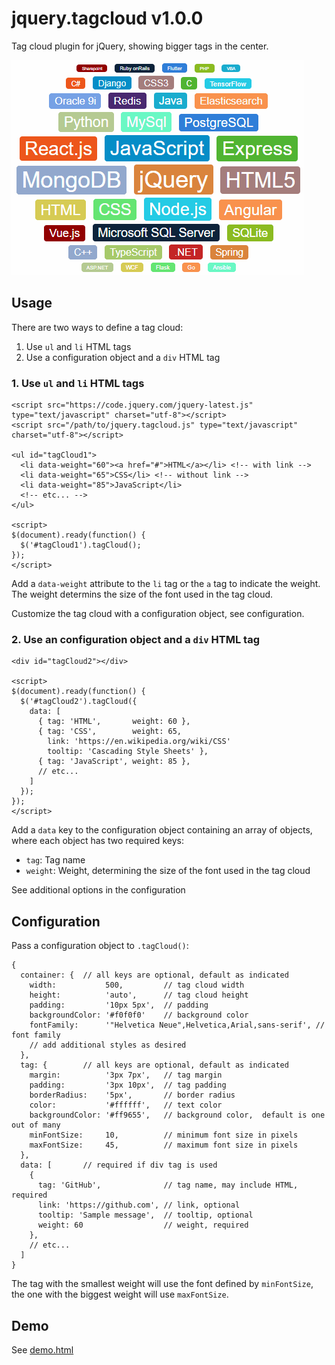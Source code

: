 # jquery.tagcloud v1.0.0

Tag cloud plugin for jQuery, showing bigger tags in the center.

![Sample screenshot](tag-cloud-screenshot.png)

## Usage

There are two ways to define a tag cloud:

1. Use `ul` and `li` HTML tags
2. Use a configuration object and a `div` HTML tag

### 1. Use `ul` and `li` HTML tags

```
<script src="https://code.jquery.com/jquery-latest.js" type="text/javascript" charset="utf-8"></script>
<script src="/path/to/jquery.tagcloud.js" type="text/javascript" charset="utf-8"></script>

<ul id="tagCloud1">
  <li data-weight="60"><a href="#">HTML</a></li> <!-- with link -->
  <li data-weight="65">CSS</li> <!-- without link -->
  <li data-weight="85">JavaScript</li>
  <!-- etc... -->
</ul>

<script>
$(document).ready(function() {
  $('#tagCloud1').tagCloud();
});
</script>
```

Add a `data-weight` attribute to the `li` tag or the `a` tag to indicate the weight. The weight determins the size of the font used in the tag cloud.

Customize the tag cloud with a configuration object, see configuration.

### 2. Use an configuration object and a `div` HTML tag

```
<div id="tagCloud2"></div>

<script>
$(document).ready(function() {
  $('#tagCloud2').tagCloud({
    data: [
      { tag: 'HTML',       weight: 60 },
      { tag: 'CSS',        weight: 65,
        link: 'https://en.wikipedia.org/wiki/CSS'
        tooltip: 'Cascading Style Sheets' },
      { tag: 'JavaScript', weight: 85 },
      // etc...
    ]
  });
});
</script>
```

Add a `data` key to the configuration object containing an array of objects, where each object has two required keys:

- `tag`: Tag name
- `weight`: Weight, determining the size of the font used in the tag cloud

See additional options in the configuration

## Configuration

Pass a configuration object to `.tagCloud()`:

```
{
  container: {  // all keys are optional, default as indicated
    width:           500,         // tag cloud width
    height:          'auto',      // tag cloud height
    padding:         '10px 5px',  // padding
    backgroundColor: '#f0f0f0'    // background color
    fontFamily:      '"Helvetica Neue",Helvetica,Arial,sans-serif', // font family
    // add additional styles as desired
  },
  tag: {        // all keys are optional, default as indicated
    margin:          '3px 7px',   // tag margin
    padding:         '3px 10px',  // tag padding
    borderRadius:    '5px',       // border radius
    color:           '#ffffff',   // text color
    backgroundColor: '#ff9655',   // background color,  default is one out of many
    minFontSize:     10,          // minimum font size in pixels
    maxFontSize:     45,          // maximum font size in pixels
  },
  data: [       // required if div tag is used
    {
      tag: 'GitHub',              // tag name, may include HTML, required
      link: 'https://github.com', // link, optional
      tooltip: 'Sample message',  // tooltip, optional
      weight: 60                  // weight, required
    },
    // etc...
  ]
}
```

The tag with the smallest weight will use the font defined by `minFontSize`, the one with the biggest weight will use `maxFontSize`.

## Demo

See [demo.html](https://peterthoeny.github.io/jquery.tagcloud/demo.html)
